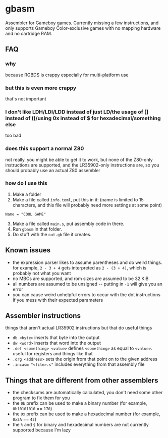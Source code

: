 # gbasm
Assembler for Gameboy games. Currently missing a few instructions, and only supports Gameboy Color-exclusive games with no mapping hardware and no cartridge RAM.

## FAQ
### why
because RGBDS is crappy especially for multi-platform use
### but this is even more crappy
that's not important
### I don't like LDH/LDI/LDD instead of just LD/the usage of [] instead of ()/using 0x instead of $ for hexadecimal/something else
too bad
### does this support a normal Z80
not really. you might be able to get it to work, but none of the Z80-only instructions are supported, and the LR35902-only instructions are, so you should probably use an actual Z80 assembler
### how do I use this
1. Make a folder
2. Make a file called `info.toml`, put this in it: (name is limited to 15 characters, and this file will probably need more settings at some point)
```
Name = "COOL GAME"
```
3. Make a file called `main.s`, put assembly code in there.
4. Run `gbasm` in that folder.
5. Do stuff with the `out.gb` file it creates.

## Known issues
* the expression parser likes to assume parentheses and do weird things. for example, `2 - 3 + 4` gets interpreted as `2 - (3 + 4)`, which is probably not what you want
* no MBCs are supported, and rom sizes are assumed to be 32 KiB
* all numbers are assumed to be unsigned -- putting in `-1` will give you an error
* you can cause weird unhelpful errors to occur with the dot instructions if you mess with their expected parameters

## Assembler instructions
things that aren't actual LR35902 instructions but that do useful things
* `db <byte>`
  inserts that byte into the output
* `dw <word>`
  inserts that word into the output
* `.def <something> <value>`
  defines `<something>` as equal to `<value>`. useful for registers and things like that
* `.org <address>`
  sets the origin from that point on to the given address
* `.incasm "<file>.s"`
  includes everything from that assembly file

## Things that are different from other assemblers
* the checksums are automatically calculated, you don't need some other program to fix them for you
* the `0b` prefix can be used to make a binary number (for example, `0b10101010` == `170`)
* the `0x` prefix can be used to make a hexadecimal number (for example, `0x2A` == `42`)
* the `%` and `$` for binary and hexadecimal numbers are not currently supported because I'm lazy